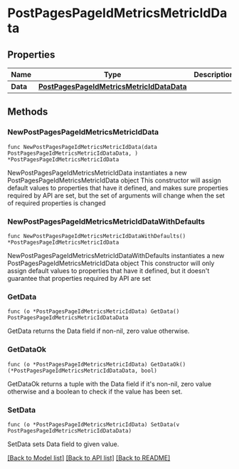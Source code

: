 # PostPagesPageIdMetricsMetricIdData

## Properties

Name | Type | Description | Notes
------------ | ------------- | ------------- | -------------
**Data** | [**PostPagesPageIdMetricsMetricIdDataData**](PostPagesPageIdMetricsMetricIdDataData.md) |  | 

## Methods

### NewPostPagesPageIdMetricsMetricIdData

`func NewPostPagesPageIdMetricsMetricIdData(data PostPagesPageIdMetricsMetricIdDataData, ) *PostPagesPageIdMetricsMetricIdData`

NewPostPagesPageIdMetricsMetricIdData instantiates a new PostPagesPageIdMetricsMetricIdData object
This constructor will assign default values to properties that have it defined,
and makes sure properties required by API are set, but the set of arguments
will change when the set of required properties is changed

### NewPostPagesPageIdMetricsMetricIdDataWithDefaults

`func NewPostPagesPageIdMetricsMetricIdDataWithDefaults() *PostPagesPageIdMetricsMetricIdData`

NewPostPagesPageIdMetricsMetricIdDataWithDefaults instantiates a new PostPagesPageIdMetricsMetricIdData object
This constructor will only assign default values to properties that have it defined,
but it doesn't guarantee that properties required by API are set

### GetData

`func (o *PostPagesPageIdMetricsMetricIdData) GetData() PostPagesPageIdMetricsMetricIdDataData`

GetData returns the Data field if non-nil, zero value otherwise.

### GetDataOk

`func (o *PostPagesPageIdMetricsMetricIdData) GetDataOk() (*PostPagesPageIdMetricsMetricIdDataData, bool)`

GetDataOk returns a tuple with the Data field if it's non-nil, zero value otherwise
and a boolean to check if the value has been set.

### SetData

`func (o *PostPagesPageIdMetricsMetricIdData) SetData(v PostPagesPageIdMetricsMetricIdDataData)`

SetData sets Data field to given value.



[[Back to Model list]](../README.md#documentation-for-models) [[Back to API list]](../README.md#documentation-for-api-endpoints) [[Back to README]](../README.md)


